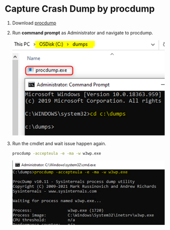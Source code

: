 # Capture Crash Dump by procdump
1. Download [procdump](https://learn.microsoft.com/en-us/sysinternals/downloads/procdump)

1. Run **command prompt** as Administrator and navigate to procdump.

    ![](/Dump/images/ManualDump1.png)

1. Run the cmdlet and wait issue happen again.
    ```bash
    procdump -accepteula -e -ma -w w3wp.exe
    ```
    ![](/Dump/images/crashdump1.png)